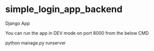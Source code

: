 # simple_login_app_backend
Django App

You can run the app in DEV mode on port 8000 from the below CMD

python manage.py runserver
